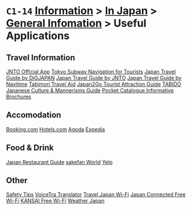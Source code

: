 # `C1-14` [Information](../../../) > [In Japan](../../) > [General Infomation](../) > Useful Applications

## Travel Information
[JNTO Official App]()
[Tokyo Subway Navigation for Tourists]()
[Japan Travel Guide by DiGJAPAN]()
[Japan Travel Guide by JNTO]()
[Japan Travel Guide by Navitime]()
[Tabimori Travel Aid]()
[Japan2Go Tourist Attraction Guide]()
[TABIDO Japanese Culture & Mannerisms Guide]()
[Pocket Catalogue Informative Brochures]()

## Accomodation
[Booking.com]()
[Hotels.com]()
[Agoda]()
[Expedia]()

## Food & Drink
[Japan Restaurant Guide]()
[sakefan World]()
[Yelp]()

## Other
[Safety Tips]()
[VoiceTra Translator]()
[Travel Japan Wi-Fi]()
[Japan Connected Free Wi-Fi]()
[KANSAI Free Wi-Fi]()
[Weather Japan]()
